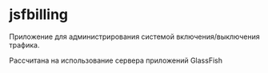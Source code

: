 jsfbilling
==========

Приложение для администрирования системой включения/выключения трафика.

Рассчитана на использование сервера приложений GlassFish
